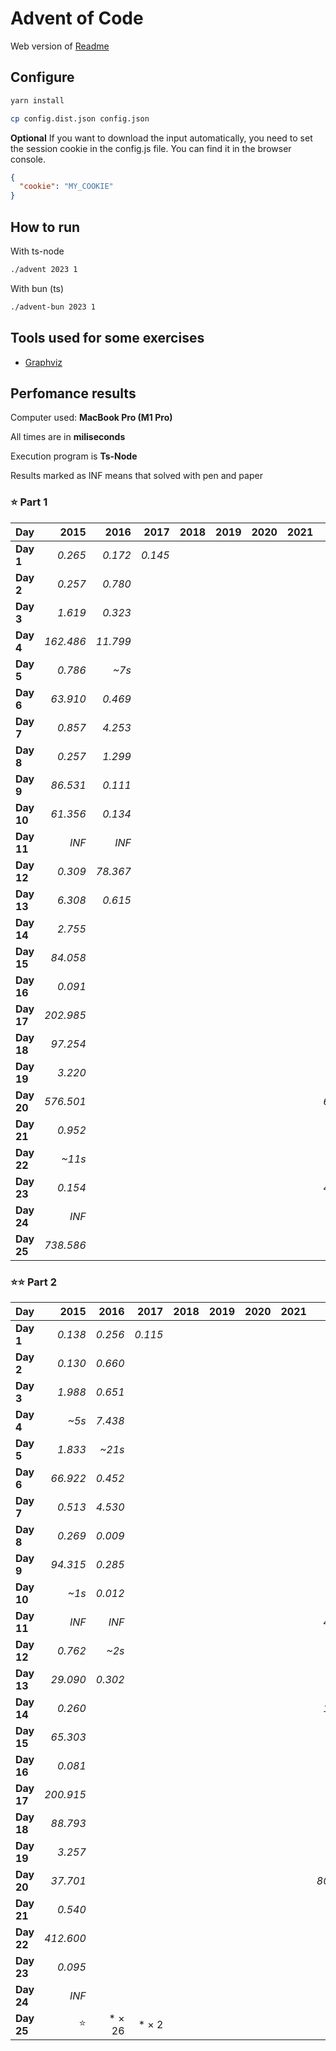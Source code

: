 # Advent of Code

Web version of [Readme](./README.web.md)

## Configure

```sh
yarn install
```

```sh
cp config.dist.json config.json
```

**Optional** If you want to download the input automatically, you need to set the session cookie in the config.js file. You can find it in the browser console.

```json
{
  "cookie": "MY_COOKIE"
}
```

## How to run

With ts-node

```sh
./advent 2023 1
```

With bun (ts)

```sh
./advent-bun 2023 1
```

## Tools used for some exercises

* [Graphviz](https://graphviz.org)

## Perfomance results

Computer used: **MacBook Pro (M1 Pro)**

All times are in **miliseconds**

Execution program is **Ts-Node**

Results marked as INF means that solved with pen and paper



### ⭐️ Part 1

| **Day**    |  **2015** |  **2016** |  **2017** |  **2018** |  **2019** |  **2020** |  **2021** |  **2022** |  **2023** |  **2024** |
|------------|----------:|----------:|----------:|----------:|----------:|----------:|----------:|----------:|----------:|----------:|
| **Day  1** |   _0.265_ |   _0.172_ |   _0.145_ |           |           |           |           |   _0.113_ |   _0.668_ |   _0.240_ |
| **Day  2** |   _0.257_ |   _0.780_ |           |           |           |           |           |   _0.479_ |   _0.106_ |   _0.298_ |
| **Day  3** |   _1.619_ |   _0.323_ |           |           |           |           |           |   _1.967_ |   _0.200_ |   _0.908_ |
| **Day  4** | _162.486_ |  _11.799_ |           |           |           |           |           |   _0.359_ |   _0.426_ |   _1.457_ |
| **Day  5** |   _0.786_ |     _~7s_ |           |           |           |           |           |   _0.394_ |   _0.364_ |   _0.177_ |
| **Day  6** |  _63.910_ |   _0.469_ |           |           |           |           |           |   _0.503_ |   _0.047_ |   _1.087_ |
| **Day  7** |   _0.857_ |   _4.253_ |           |           |           |           |           |   _0.849_ |   _2.683_ |   _1.578_ |
| **Day  8** |   _0.257_ |   _1.299_ |           |           |           |           |           |   _0.970_ |   _1.333_ |   _0.562_ |
| **Day  9** |  _86.531_ |   _0.111_ |           |           |           |           |           |   _5.441_ |   _0.002_ |   _0.645_ |
| **Day 10** |  _61.356_ |   _0.134_ |           |           |           |           |           |   _0.095_ |   _1.763_ |   _3.318_ |
| **Day 11** |     _INF_ |     _INF_ |           |           |           |           |           |   _0.298_ |   _7.652_ |   _1.305_ |
| **Day 12** |   _0.309_ |  _78.367_ |           |           |           |           |           |   _3.428_ |  _23.652_ |  _19.515_ |
| **Day 13** |   _6.308_ |   _0.615_ |           |           |           |           |           |   _2.149_ |   _2.605_ |           |
| **Day 14** |   _2.755_ |           |           |           |           |           |           |   _3.865_ |   _3.359_ |           |
| **Day 15** |  _84.058_ |           |           |           |           |           |           |     _~4s_ |   _0.928_ |           |
| **Day 16** |   _0.091_ |           |           |           |           |           |           |     _~6s_ |   _6.538_ |           |
| **Day 17** | _202.985_ |           |           |           |           |           |           |   _7.367_ | _731.511_ |           |
| **Day 18** |  _97.254_ |           |           |           |           |           |           |   _2.568_ |   _0.195_ |           |
| **Day 19** |   _3.220_ |           |           |           |           |           |           |    _~11s_ |   _1.710_ |           |
| **Day 20** | _576.501_ |           |           |           |           |           |           |  _68.767_ |  _11.904_ |           |
| **Day 21** |   _0.952_ |           |           |           |           |           |           |   _0.484_ |  _47.542_ |           |
| **Day 22** |    _~11s_ |           |           |           |           |           |           |   _2.556_ | _209.524_ |           |
| **Day 23** |   _0.154_ |           |           |           |           |           |           |  _48.819_ |   _1.384_ |           |
| **Day 24** |     _INF_ |           |           |           |           |           |           |     _~1s_ |  _33.667_ |           |
| **Day 25** | _738.586_ |           |           |           |           |           |           |   _0.205_ |     _INF_ |           |


### ⭐️⭐️ Part 2

| **Day**    |  **2015** |  **2016** |  **2017** |  **2018** |  **2019** |  **2020** |  **2021** |  **2022** |  **2023** |  **2024** |
|------------|----------:|----------:|----------:|----------:|----------:|----------:|----------:|----------:|----------:|----------:|
| **Day  1** |   _0.138_ |   _0.256_ |   _0.115_ |           |           |           |           |   _0.102_ |   _1.652_ |   _0.398_ |
| **Day  2** |   _0.130_ |   _0.660_ |           |           |           |           |           |   _0.613_ |   _0.103_ |   _0.225_ |
| **Day  3** |   _1.988_ |   _0.651_ |           |           |           |           |           |   _0.325_ |   _0.104_ |   _1.676_ |
| **Day  4** |     _~5s_ |   _7.438_ |           |           |           |           |           |   _0.219_ |   _0.475_ |   _0.616_ |
| **Day  5** |   _1.833_ |    _~21s_ |           |           |           |           |           |   _0.430_ |     _~8m_ |   _1.045_ |
| **Day  6** |  _66.922_ |   _0.452_ |           |           |           |           |           |   _2.169_ |   _0.041_ |    _~22s_ |
| **Day  7** |   _0.513_ |   _4.530_ |           |           |           |           |           |   _0.451_ |   _5.344_ |   _3.656_ |
| **Day  8** |   _0.269_ |   _0.009_ |           |           |           |           |           |   _3.299_ |   _6.380_ |   _0.680_ |
| **Day  9** |  _94.315_ |   _0.285_ |           |           |           |           |           |   _6.718_ |   _0.001_ |  _63.091_ |
| **Day 10** |     _~1s_ |   _0.012_ |           |           |           |           |           |   _0.186_ |   _6.533_ |   _1.270_ |
| **Day 11** |     _INF_ |     _INF_ |           |           |           |           |           |  _46.745_ |   _5.165_ |  _18.083_ |
| **Day 12** |   _0.762_ |     _~2s_ |           |           |           |           |           |   _3.141_ | _528.548_ |  _28.544_ |
| **Day 13** |  _29.090_ |   _0.302_ |           |           |           |           |           |   _1.099_ |   _0.569_ |           |
| **Day 14** |   _0.260_ |           |           |           |           |           |           |  _16.992_ | _482.525_ |           |
| **Day 15** |  _65.303_ |           |           |           |           |           |           |    _~26s_ |   _1.341_ |           |
| **Day 16** |   _0.081_ |           |           |           |           |           |           |     _~3m_ |     _~1s_ |           |
| **Day 17** | _200.915_ |           |           |           |           |           |           |   _6.637_ |     _~2s_ |           |
| **Day 18** |  _88.793_ |           |           |           |           |           |           |   _5.666_ |   _0.112_ |           |
| **Day 19** |   _3.257_ |           |           |           |           |           |           |     _~3m_ |   _2.112_ |           |
| **Day 20** |  _37.701_ |           |           |           |           |           |           | _803.713_ |  _17.168_ |           |
| **Day 21** |   _0.540_ |           |           |           |           |           |           |   _0.616_ |    _~18s_ |           |
| **Day 22** | _412.600_ |           |           |           |           |           |           |   _2.249_ |     _~1m_ |           |
| **Day 23** |   _0.095_ |           |           |           |           |           |           |     _~1s_ |     _~5s_ |           |
| **Day 24** |     _INF_ |           |           |           |           |           |           |     _~3s_ |     _~6s_ |           |
| **Day 25** |        ⭐️ |    * × 26 |     * × 2 |           |           |           |           |        ⭐️ |        ⭐️ |    * × 24 |
